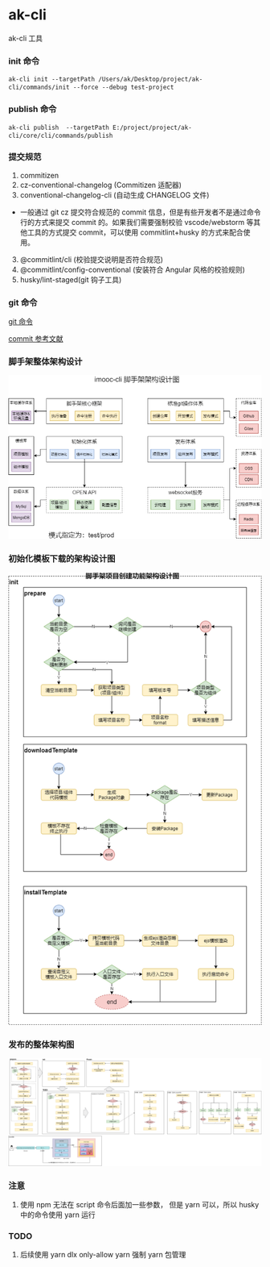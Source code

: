 # ak-cli

ak-cli 工具

### init 命令

```
ak-cli init --targetPath /Users/ak/Desktop/project/ak-cli/commands/init --force --debug test-project
```

### publish 命令

```
ak-cli publish  --targetPath E:/project/project/ak-cli/core/cli/commands/publish
```

### 提交规范

1. commitizen
2. cz-conventional-changelog (Commitizen 适配器)
3. conventional-changelog-cli (自动生成 CHANGELOG 文件)

- 一般通过 git cz 提交符合规范的 commit 信息，但是有些开发者不是通过命令行的方式来提交 commit 的。如果我们需要强制校验 vscode/webstorm 等其他工具的方式提交 commit，可以使用 commitlint+husky 的方式来配合使用。

3. @commitlint/cli (校验提交说明是否符合规范)
4. @commitlint/config-conventional (安装符合 Angular 风格的校验规则)
5. husky/lint-staged(git 钩子工具)

### git 命令

[git 命令](https://cloud.tencent.com/developer/section/1138701)

[commit 参考文献](https://godbasin.github.io/2019/11/10/change-log/)

### 脚手架整体架构设计

![架构设计](./doc/diagram//overall-architecture-design.png)

### 初始化模板下载的架构设计图

![init模板下载架构图](./doc/diagram/init-model-design.png)

### 发布的整体架构图

![脚手架发布整体架构设计](./doc/diagram/publish-architecture-design.png)

### 注意

1. 使用 npm 无法在 script 命令后面加一些参数， 但是 yarn 可以，所以 husky 中的命令使用 yarn 运行

### TODO

1. 后续使用 yarn dlx only-allow yarn 强制 yarn 包管理
